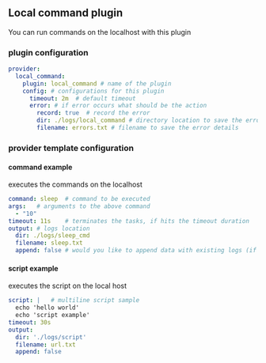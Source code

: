 ## Local command plugin
You can run commands on the localhost with this plugin

### plugin configuration
```yaml
provider:
  local_command:
    plugin: local_command # name of the plugin
    config: # configurations for this plugin
      timeout: 2m  # default timeout
      error: # if error occurs what should be the action
        record: true  # record the error
        dir: ./logs/local_command # directory location to save the error details
        filename: errors.txt # filename to save the error details
```

### provider template configuration
#### command example
executes the commands on the localhost
```yaml
command: sleep  # command to be executed
args:   # arguments to the above command
  - "10"
timeout: 11s    # terminates the tasks, if hits the timeout duration
output: # logs location
  dir: ./logs/sleep_cmd
  filename: sleep.txt
  append: false # would you like to append data with existing logs (if any)
```
#### script example
executes the script on the local host
```yaml
script: |   # multiline script sample
  echo 'hello world'
  echo 'script example'
timeout: 30s
output:
  dir: './logs/script'
  filename: url.txt
  append: false
```
